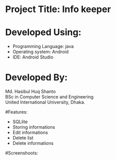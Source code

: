 # Project Title: Info keeper

# Developed Using:
* Programming Language: java
* Operating system: Android
* IDE: Android Studio

# Developed By:

Md. Hasibul Huq Shanto <br>
BSc in Computer Science and Engineering <br>
United International University, Dhaka.

#Features:

* SQLlite
* Storing informations
* Edit informations
* Delete list
* Delete informations

#Screenshoots:
